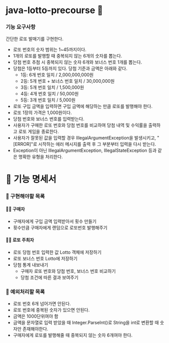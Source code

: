 # java-lotto-precourse 🎰

### 기능 요구사항

간단한 로또 발매기를 구현한다.

- 로또 번호의 숫자 범위는 1~45까지이다.
- 1개의 로또를 발행할 때 중복되지 않는 6개의 숫자를 뽑는다.
- 당첨 번호 추첨 시 중복되지 않는 숫자 6개와 보너스 번호 1개를 뽑는다.
- 당첨은 1등부터 5등까지 있다. 당첨 기준과 금액은 아래와 같다.
  - 1등: 6개 번호 일치 / 2,000,000,000원
  - 2등: 5개 번호 + 보너스 번호 일치 / 30,000,000원
  - 3등: 5개 번호 일치 / 1,500,000원
  - 4등: 4개 번호 일치 / 50,000원
  - 5등: 3개 번호 일치 / 5,000원
- 로또 구입 금액을 입력하면 구입 금액에 해당하는 만큼 로또를 발행해야 한다.
- 로또 1장의 가격은 1,000원이다.
- 당첨 번호와 보너스 번호를 입력받는다.
- 사용자가 구매한 로또 번호와 당첨 번호를 비교하여 당첨 내역 및 수익률을 출력하고 로또 게임을 종료한다.
- 사용자가 잘못된 값을 입력할 경우 IllegalArgumentException을 발생시키고, "[ERROR]"로 시작하는 에러 메시지를 출력 후 그 부분부터 입력을 다시 받는다.
- Exception이 아닌 IllegalArgumentException, IllegalStateException 등과 같은 명확한 유형을 처리한다.

# 📖 기능 명세서 

### 🔽 구현해야할 목록
#### 🙍‍♀️ **구매자**
- 구매자에게 구입 금액 입력받아서 횟수 만들기
- 횟수만큼 구매자에게 랜덤으로 로또번호 발행해주기
#### 🤹‍♀️ **로또 주최자**
- 로또 당첨 번호 입력한 값 Lotto 객체에 저장하기
- 로또 보너스 번호 Lotto에 저장하기 
- 당첨 통계 내보내기
  - 구매자 로또 번호와 당첨 번호, 보너스 번호 비교하기
  - 당첨 조건에 따른 결과 보여주기

### 🔽 예외처리할 목록
- 로또 번호 6개 넘어가면 안된다.
- 로또 번호에 중복된 숫자가 있으면 안된다.
- 금액은 1000단위여야 함
- 금액을 문자열로 입력 받았을 때 Integer.ParseInt()로 String을 int로 변환할 때 숫자만 존재해야한다.
- 구매자에게 로또를 발행해줄 때 중복되지 않는 숫자 6개여야 한다.